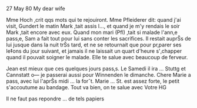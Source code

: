  27 May 80
My dear wife

Mme Hoch ‚crit qqs mots qui te rejouiront. Mme Pfleiderer dit: quand j'ai visit‚ Gundert le matin Mark ‚tait assis l…, et quand je m'y rendais le soir Mark ‚tait encore avec eux. Quand mon mari (Pfl) ‚tait si malade l'ann‚e pass‚e, Sam a fait tout pour lui sans conter les sacrifices. Il restait auprŠs de lui jusque dans la nuit trŠs tard, et ne se retournait que pour pr‚parer ses le‡ons du jour suivant, et jamais il ne laissait un quart d'heure s'‚chapper quand il pouvait soigner le malade. Elle te salue avec beaucoup de ferveur.

Jean est mieux que ces quelques jours pass‚s. Le Samedi il ira … Stuttg et Cannstatt o— je passerai aussi pour Winnenden le dimanche. Chere Marie a pass‚ avec lui l'aprŠs midi … la forˆt. Marie … St. est assez forte, le petit s'accoutume au bandage. Tout va bien, on te salue avec
 Votre HG

Il ne faut pas repondre … de tels papiers
